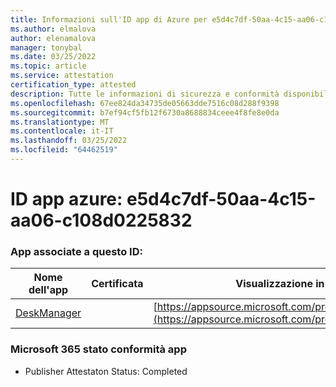 ```yaml
---
title: Informazioni sull'ID app di Azure per e5d4c7df-50aa-4c15-aa06-c108d0225832
ms.author: elmalova
author: elenamalova
manager: tonybal
ms.date: 03/25/2022
ms.topic: article
ms.service: attestation
certification_type: attested
description: Tutte le informazioni di sicurezza e conformità disponibili per e5d4c7df-50aa-4c15-aa06-c108d0225832.
ms.openlocfilehash: 67ee824da34735de05663dde7516c08d288f9398
ms.sourcegitcommit: b7ef94cf5fb12f6730a8688834ceee4f8fe8e0da
ms.translationtype: MT
ms.contentlocale: it-IT
ms.lasthandoff: 03/25/2022
ms.locfileid: "64462519"
---
```

# <a name="azure-app-id-e5d4c7df-50aa-4c15-aa06-c108d0225832"></a>ID app azure: e5d4c7df-50aa-4c15-aa06-c108d0225832


### <a name="apps-associated-with-this-id"></a>App associate a questo ID:
| **Nome dell'app** | **Certificata** | **Visualizzazione in AppSource** |
|--------------|---------------|-----------------------|
| [DeskManager](../forward/WA200003831.md) |  | [https://appsource.microsoft.com/product/office/WA200003831](https://appsource.microsoft.com/product/office/WA200003831) |

### <a name="microsoft-365-app-compliance-status"></a>Microsoft 365 stato conformità app
- Publisher Attestaton Status: Completed
